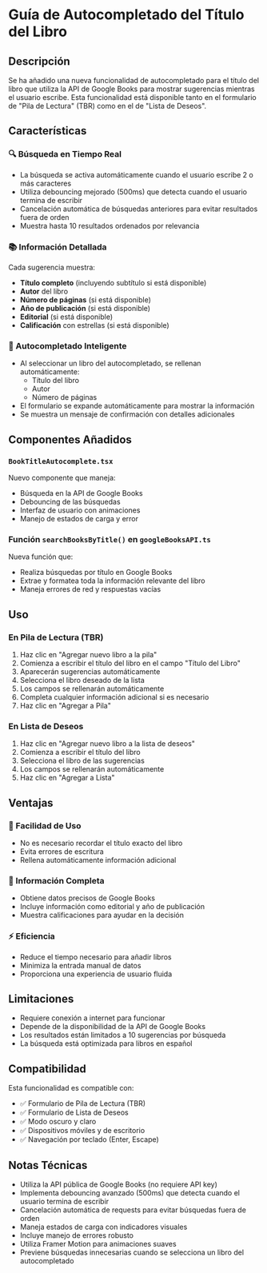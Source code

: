 # Guía de Autocompletado del Título del Libro

## Descripción

Se ha añadido una nueva funcionalidad de autocompletado para el título del libro que utiliza la API de Google Books para mostrar sugerencias mientras el usuario escribe. Esta funcionalidad está disponible tanto en el formulario de "Pila de Lectura" (TBR) como en el de "Lista de Deseos".

## Características

### 🔍 Búsqueda en Tiempo Real
- La búsqueda se activa automáticamente cuando el usuario escribe 2 o más caracteres
- Utiliza debouncing mejorado (500ms) que detecta cuando el usuario termina de escribir
- Cancelación automática de búsquedas anteriores para evitar resultados fuera de orden
- Muestra hasta 10 resultados ordenados por relevancia

### 📚 Información Detallada
Cada sugerencia muestra:
- **Título completo** (incluyendo subtítulo si está disponible)
- **Autor** del libro
- **Número de páginas** (si está disponible)
- **Año de publicación** (si está disponible)
- **Editorial** (si está disponible)
- **Calificación** con estrellas (si está disponible)

### 🎯 Autocompletado Inteligente
- Al seleccionar un libro del autocompletado, se rellenan automáticamente:
  - Título del libro
  - Autor
  - Número de páginas
- El formulario se expande automáticamente para mostrar la información
- Se muestra un mensaje de confirmación con detalles adicionales

## Componentes Añadidos

### `BookTitleAutocomplete.tsx`
Nuevo componente que maneja:
- Búsqueda en la API de Google Books
- Debouncing de las búsquedas
- Interfaz de usuario con animaciones
- Manejo de estados de carga y error

### Función `searchBooksByTitle()` en `googleBooksAPI.ts`
Nueva función que:
- Realiza búsquedas por título en Google Books
- Extrae y formatea toda la información relevante del libro
- Maneja errores de red y respuestas vacías

## Uso

### En Pila de Lectura (TBR)
1. Haz clic en "Agregar nuevo libro a la pila"
2. Comienza a escribir el título del libro en el campo "Título del Libro"
3. Aparecerán sugerencias automáticamente
4. Selecciona el libro deseado de la lista
5. Los campos se rellenarán automáticamente
6. Completa cualquier información adicional si es necesario
7. Haz clic en "Agregar a Pila"

### En Lista de Deseos
1. Haz clic en "Agregar nuevo libro a la lista de deseos"
2. Comienza a escribir el título del libro
3. Selecciona el libro de las sugerencias
4. Los campos se rellenarán automáticamente
5. Haz clic en "Agregar a Lista"

## Ventajas

### 🚀 Facilidad de Uso
- No es necesario recordar el título exacto del libro
- Evita errores de escritura
- Rellena automáticamente información adicional

### 📖 Información Completa
- Obtiene datos precisos de Google Books
- Incluye información como editorial y año de publicación
- Muestra calificaciones para ayudar en la decisión

### ⚡ Eficiencia
- Reduce el tiempo necesario para añadir libros
- Minimiza la entrada manual de datos
- Proporciona una experiencia de usuario fluida

## Limitaciones

- Requiere conexión a internet para funcionar
- Depende de la disponibilidad de la API de Google Books
- Los resultados están limitados a 10 sugerencias por búsqueda
- La búsqueda está optimizada para libros en español

## Compatibilidad

Esta funcionalidad es compatible con:
- ✅ Formulario de Pila de Lectura (TBR)
- ✅ Formulario de Lista de Deseos
- ✅ Modo oscuro y claro
- ✅ Dispositivos móviles y de escritorio
- ✅ Navegación por teclado (Enter, Escape)

## Notas Técnicas

- Utiliza la API pública de Google Books (no requiere API key)
- Implementa debouncing avanzado (500ms) que detecta cuando el usuario termina de escribir
- Cancelación automática de requests para evitar búsquedas fuera de orden
- Maneja estados de carga con indicadores visuales
- Incluye manejo de errores robusto
- Utiliza Framer Motion para animaciones suaves
- Previene búsquedas innecesarias cuando se selecciona un libro del autocompletado